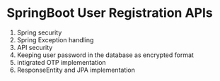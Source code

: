# SpringBoot User Registration APIs

1. Spring security 
2. Spring Exception handling 
3. API security 
4. Keeping user password in the database as encrypted format
5. intigrated OTP implementation 
6. ResponseEntity and JPA implementation

